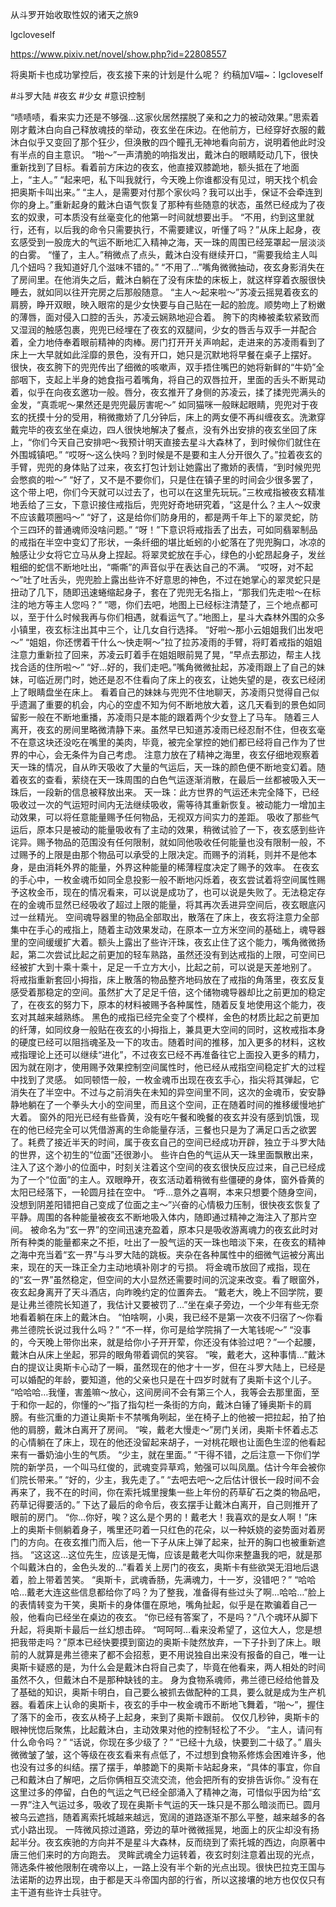 从斗罗开始收取性奴的诸天之旅9

lgcloveself

https://www.pixiv.net/novel/show.php?id=22808557

将奥斯卡也成功掌控后，夜玄接下来的计划是什么呢？
约稿加V喵~：lgcloveself

#斗罗大陆
#夜玄
#少女
#意识控制


“啧啧啧，看来实力还是不够强…这家伙居然摆脱了亲和之力的被动效果。”思索着刚才戴沐白向自己释放魂技的举动，夜玄坐在床边。在他前方，已经穿好衣服的戴沐白似乎又变回了那个狂少，但涣散的四个瞳孔无神地看向前方，说明着他此时没有半点的自主意识。
“啪～”一声清脆的响指发出，戴沐白的眼睛眨动几下，很快重新找到了目标。看着前方床边的夜玄，他直接双膝跪地，额头抵在了地面上，“主人。”
“起来吧，私下叫我就行，今天晚上你谁都没有见过，明天找个机会把奥斯卡叫出来。”
“主人，是需要对付那个家伙吗？我可以出手，保证不会牵连到你的身上。”重新起身的戴沐白语气恢复了那种有些随意的状态，虽然已经成为了夜玄的奴隶，可本质没有丝毫变化的他第一时间就想要出手。
“不用，约到这里就行，还有，以后我的命令只需要执行，不需要建议，听懂了吗？”从床上起身，夜玄感受到一股庞大的气运不断地汇入精神之海，天一珠的周围已经笼罩起一层淡淡的白雾。
“懂了，主人。”稍微点了点头，戴沐白没有继续开口，“需要我给主人叫几个妞吗？我知道好几个滋味不错的。”
“不用了…”嘴角微微抽动，夜玄身影消失在了房间里。在他消失之后，戴沐白躺在了没有床垫的床板上，就这样穿着衣服很快睡去，就如同以往开完房之后那般随意。
“主人～起来啦～”苏凌云摇晃着夜玄的肩膀，睁开双眼，映入眼帘的是少女快要与自己贴在一起的脸庞。顺势吻上了粉嫩的薄唇，面对侵入口腔的舌头，苏凌云娴熟地迎合着。
胯下的肉棒被柔软紧致而又湿润的触感包裹，兜兜已经埋在了夜玄的双腿间，少女的唇舌与双手一并配合着，全力地侍奉着眼前精神的肉棒。房门打开开关声响起，走进来的苏凌雨看到了床上一大早就如此淫靡的景色，没有开口，她只是沉默地将早餐在桌子上摆好。
很快，夜玄胯下的兜兜传出了细微的咳嗽声，双手捂住嘴巴的她将新鲜的“牛奶”全部咽下，支起上半身的她食指弓着嘴角，将自己的双唇拉开，里面的舌头不断晃动着，似乎在向夜玄邀功一般。唇分，夜玄推开了身侧的苏凌云，揉了揉兜兜满头的金发，“真乖呢～果然还是兜兜最厉害呢～”
如同猫咪一般眯起眼睛，兜兜对于夜玄的抚摸十分的受用，稍微撒娇了几分钟后，床上的两女便不再纠缠夜玄。洗漱穿戴完毕的夜玄坐在桌边，四人很快地解决了餐点，没有外出安排的夜玄坐回了床上，“你们今天自己安排吧～我预计明天直接去星斗大森林了，到时候你们就住在外围城镇吧。”
“哎呀～这么快吗？到时候是不是要和主人分开很久了。”拉着夜玄的手臂，兜兜的身体贴了过来，夜玄打包计划让她露出了撒娇的表情，“到时候兜兜会憋疯的啦～”
“好了，又不是不要你们，只是住在镇子里的时间会少很多罢了，这个带上吧，你们今天就可以过去了，也可以在这里先玩玩。”三枚戒指被夜玄精准地丢给了三女，下意识接住戒指后，兜兜好奇地研究着，“这是什么？主人～奴隶不应该戴项圈吗～”
“好了，这是给你们防身用的，都是两千年上下的翠灵蛇，防个三四环的普通魂师没啥问题。”
“呀！”下意识将戒指丢了出去，可如同翡翠制品的戒指在半空中变幻了形状，一条纤细的堪比蚯蚓的小蛇落在了兜兜胸口，冰凉的触感让少女将它立马从身上捏起。将翠灵蛇放在手心，绿色的小蛇昂起身子，发丝粗细的蛇信不断地吐出，“嘶嘶”的声音似乎在表达自己的不满。
“哎呀，对不起～”吐了吐舌头，兜兜脸上露出些许不好意思的神色，不过在她掌心的翠灵蛇只是扭动了几下，随即迅速蜷缩起身子，套在了兜兜无名指上，“那我们先走啦～在标注的地方等主人您吗？”
“嗯，你们去吧，地图上已经标注清楚了，三个地点都可以，至于什么时候我再与你们相遇，就看运气了。”地图上，星斗大森林外围的众多小镇里，夜玄标注出其中三个，让几女自行选择。
“好啦～那小云姐姐我们出发吧～”
“姐姐，你还愣着干什么～快走啊～”拉了拉苏凌雨的手臂，将盯着戒指的姐姐注意力重新拉了回来，苏凌云盯着手在姐姐眼前晃了晃，“早点去那边，帮主人找找合适的住所啦～”
“好…好的，我们走吧。”嘴角微微扯起，苏凌雨跟上了自己的妹妹，可临近房门时，她还是忍不住看向了床上的夜玄，让她失望的是，夜玄已经闭上了眼睛盘坐在床上。
看着自己的妹妹与兜兜不住地聊天，苏凌雨只觉得自己似乎遗漏了重要的机会，内心的空虚不知为何不断地放大着，这几天看到的景色如同留影一般在不断地重播，苏凌雨只是本能的跟着两个少女登上了马车。
随着三人离开，夜玄的房间里略微清静下来。虽然早已知道苏凌雨已经忍耐不住，但夜玄毫不在意这块还没吃在嘴里的美肉，毕竟，被完全掌控的她们都已经将自己作为了世界的中心，会无条件为自己考虑。
注意力放在了精神之海里，夜玄仔细地观察着天一珠的情况，自从昨天吸收了大量的气运后，天一珠的颜色便不断地变幻着。随着夜玄的查看，萦绕在天一珠周围的白色气运逐渐消散，在最后一丝都被吸入天一珠后，一段新的信息被释放出来。
天一珠：此方世界的气运还未完全降下，已经吸收过一次的气运短时间内无法继续吸收，需等待其重新恢复。被动能力一增加主动效果，可以将任意能量赐予任何物品，无视双方间实力的差距。
吸收了那些气运后，原本只是被动的能量吸收有了主动的效果，稍微试验了一下，夜玄感到些许诧异。赐予物品的范围没有任何限制，就如同他吸收任何能量也没有限制一般，不过赐予的上限是由那个物品可以承受的上限决定。而赐予的消耗，则并不是他本身，是由消耗外界的能量，外界这种能量的稀薄程度决定了赐予的效率。
在夜玄的手心中，一枚金魂币如同全息投影一般不断地闪烁着，夜玄尝试着将空间属性赐予这枚金币，现在的情况看来，可以说是成功了，也可以说是失败了。无法稳定存在的金魂币显然已经吸收了超过上限的能量，将其再次丢进异空间后，夜玄眼底闪过一丝精光。
空间魂导器里的物品全部取出，散落在了床上，夜玄将注意力全部集中在手心的戒指上，随着主动效果发动，在原本一立方米空间的基础上，魂导器里的空间缓缓扩大着。额头上露出了些许汗珠，夜玄止住了这个能力，嘴角微微扬起，第二次尝试比起之前更加的轻车熟路，虽然还没有到达戒指的上限，可空间已经被扩大到十乘十乘十，足足一千立方大小，比起之前，可以说是天差地别了。
将戒指重新套回小拇指，床上散落的物品整齐地码放在了戒指的角落里，夜玄反复感受着那稳定的空间。虽然扩大了足足千倍，这个储物魂导器却比之前更加的稳定了，在夜玄的努力下，原本的材料被赐予各种属性，随着反复地使用这个能力，夜玄对其越来越熟练。
黑色的戒指已经完全变了个模样，金色的材质比起之前更加的纤薄，如同纹身一般贴在夜玄的小拇指上，兼具更大空间的同时，这枚戒指本身的硬度已经可以阻挡魂圣及一下的攻击。随着时间的推移，加入更多的材料，这枚戒指理论上还可以继续“进化”，不过夜玄已经不再准备往它上面投入更多的精力，因为就在刚才，使用赐予效果控制空间属性时，他已经从戒指空间稳定扩大的过程中找到了灵感。
如同顿悟一般，一枚金魂币出现在夜玄手心，指尖将其弹起，它消失在了半空中。不过与之前消失在未知的异空间里不同，这次的金魂币，安安静静地躺在了一个拳头大小的空间里，而且这个空间，正在随着时间的推移缓慢地扩大着。
窗外的阳光已经有些昏黄，没有吃午餐和晚餐的夜玄并没有感到饥饿，现在的他已经完全可以凭借游离的生命能量存活，三餐也只是为了满足口舌之欲罢了。耗费了接近半天的时间，属于夜玄自己的空间已经成功开辟，独立于斗罗大陆的世界，这个初生的“位面”还很渺小。
些许白色的气运从天一珠里面飘散出来，注入了这个渺小的位面中，时刻关注着这个空间的夜玄很快反应过来，自己已经成为了一个“位面”的主人。双眼睁开，夜玄活动着稍微有些僵硬的身体，窗外昏黄的太阳已经落下，一轮圆月挂在空中。
“呼…意外之喜啊，本来只想要个随身空间，没想到阴差阳错把自己变成了位面之主～”兴奋的心情极力压制，很快夜玄恢复了平静。周围的各种能量被夜玄不断地吸入体内，随即通过精神之海注入了那片空间。
被命名为“玄一界”的空间迅速充盈着，原本只是吸收游离魂力的夜玄此时对所有种类的能量都来之不拒，吐出了一股气运的天一珠也暗淡下来，在夜玄的精神之海中充当着“玄一界”与斗罗大陆的跳板。夹杂在各种属性中的细微气运被分离出来，现在的天一珠正全力主动地填补刚才的亏损。
将金魂币放回了戒指，现在的“玄一界”虽然稳定，但空间的大小显然还需要时间的沉淀来改变。看了眼窗外，夜玄起身离开了天斗酒店，向昨晚约定的位置奔去。
“戴老大，晚上不回学院，要是让弗兰德院长知道了，我估计又要被罚了…”坐在桌子旁边，一个少年有些无奈地看着躺在床上的戴沐白。
“怕啥啊，小奥，我已经不是第一次夜不归宿了～你看弗兰德院长说过我什么吗？”
“不一样，你可是给学院捐了一大笔钱呢～”
“没事的，今天晚上带你出来，就是给你小子开开荤，你还没有体验过吧？”一个起腰，戴沐白从床上坐起，邪异的眼角带着调侃的笑容。
“唉，戴老大，这种事情…”戴沐白的提议让奥斯卡心动了一瞬，虽然现在的他才十一岁，但在斗罗大陆上，已经是可以婚配的年龄，要知道，他的父亲也只是在十四岁时就有了奥斯卡这个儿子。
“哈哈哈…我懂，害羞嘛～放心，这间房间不会有第三个人，我等会去那里面，至于和你一起的，你懂的～”指了指勾栏一条街的方向，戴沐白锤了锤奥斯卡的肩膀。有些沉重的力道让奥斯卡不禁嘴角咧起，坐在椅子上的他被一把拉起，拍了拍他的肩膀，戴沐白离开了房间。
“唉，戴老大慢走～”房门关闭，奥斯卡怀着忐忑的心情躺在了床上，现在的他还没留起来胡子，一对桃花眼也让面色生涩的他看起来有一番奶油小生的气质。
“少主，就在里面。”
“干得不错，之后注意一下你们学院的新学员，一个叫马红俊的，武魂变异草鸡，勉强可以叫凤凰。估计今年会被你们院长带来。”
“好的，少主，我先走了。”
“去吧去吧～之后估计很长一段时间不会再来了，我不在的时间，你在索托城里搜集一些上年份的药草矿石之类的物品吧，药草记得要活的。”
下达了最后的命令后，夜玄摆手让戴沐白离开，自己则推开了眼前的房门。
“你…你好，唉？这么是个男的！戴老大！我喜欢的是女人啊！”床上的奥斯卡侧躺着身子，嘴里还叼着一只红色的花朵，以一种妖娆的姿势面对着房门的方向。在夜玄推门而入后，他一下子从床上弹了起来，扯开的胸口也被重新遮挡。
“这这这…这位先生，应该是无悔，应该是戴老大叫你来整蛊我的吧，就是那个叫戴沐白的，金色头发的…”看着关上房门的夜玄，奥斯卡有些欲哭无泪地后退着，脸上带着苦笑。
“奥斯卡，武魂香肠，先满魂力，十一岁，没错吧？”
“哈哈哈…戴老大连这些信息都给你了吗？为了整我，准备得有些过头了啊…哈哈…”脸上的表情转变为干笑，奥斯卡的身体僵在原地，嘴角扯起，似乎是在欺骗着自己一般，他看向已经坐在桌边的夜玄。
“你已经有答案了，不是吗？”八个魂环从脚下升起，将奥斯卡最后一丝幻想击碎。
“呵呵呵…看来没希望了，这位大人，您是想把我带走吗？”原本已经快要摸到窗边的奥斯卡陡然放弃，一下子扑到了床上。眼前的人就算是弗兰德来了都不会招惹，更不用说独自出来没有报备的自己，唯一让奥斯卡疑惑的是，为什么会是戴沐白将自己卖了，毕竟在他看来，两人相处的时间虽然不久，但戴沐白不是那种缺钱的主。
身为食物系魂师，弗兰德已经给他普及了基础的知识，奥斯卡明白，自己要么被抓去做配种的工具，要么就是成为生产机器。看着床上认命的奥斯卡，夜玄的手中一枚金魂币不断地飞舞着，“啪～”，握住了落下的金币，夜玄从椅子上起身，来到了奥斯卡跟前。
仅仅几秒钟，奥斯卡的眼神恍惚后聚焦，比起戴沐白，主动效果对他的控制轻松了不少。
“主人，请问有什么命令吗？”
“话说，你现在多少级了？”
“已经十九级，快要到二十级了。”
眉头微微皱了皱，这个等级在夜玄看来有点低了，不过想到食物系修炼会困难许多，他也没有过多的纠结。摆了摆手，单膝跪下的奥斯卡站起身来，“具体的事宜，你自己和戴沐白了解吧，之后你俩相互交流交流，他会把所有的安排告诉你。”
没有在这里过多的停留，白色的气运之气已经全部涌入了精神之海，可惜似乎因为给“玄一界”注入气运过多，吸收了现在奥斯卡气运的天一珠只是不那么暗淡而已。圆月被乌云遮挡，随着离索托城越来越远，宽阔的道路逐渐不那么平整，越来越多的各式小路出现。
一阵微风掠过道路，旁边的草叶微微摇晃，地面上的灰尘却没有扬起半分。夜玄疾驰的方向并不是星斗大森林，反而绕到了索托城的西边，向原著中唐三他们来时的方向跑去。
灵眸武魂全力运转着，夜玄时刻注意着出现的光点，筛选条件被他限制在魂帝以上，一路上没有半个新的光点出现。很快巴拉克王国与法诺斯的边界出现，由于都是天斗帝国内部的行省，所以这接壤的地方也仅仅只有主干道有些许士兵驻守。
